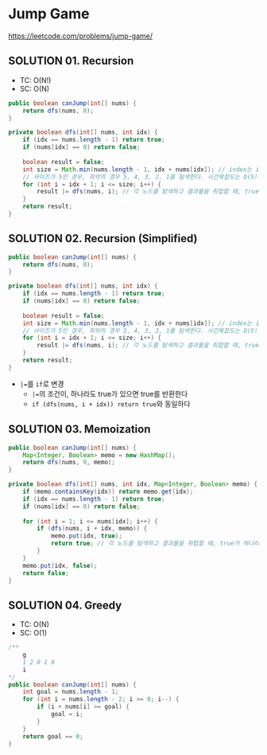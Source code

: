 # Jump Game

https://leetcode.com/problems/jump-game/

## SOLUTION 01. Recursion
- TC: O(N!)
- SC: O(N)
```java
public boolean canJump(int[] nums) {
    return dfs(nums, 0);
}

private boolean dfs(int[] nums, int idx) {
    if (idx == nums.length - 1) return true;
    if (nums[idx] == 0) return false;
        
    boolean result = false;
    int size = Math.min(nums.length - 1, idx + nums[idx]); // index는 input의 길이 이상 넘어가면 안된다
    // 사이즈가 5인 경우, 최악의 경우 5, 4, 3, 2, 1를 탐색한다. 시간복잡도는 O(5!)
    for (int i = idx + 1; i <= size; i++) {
        result |= dfs(nums, i); // 각 노드를 탐색하고 결과물을 취합할 때, true가 하나라도 있으면 반환한다
    }
    return result;
}
```

## SOLUTION 02. Recursion (Simplified)
```java
public boolean canJump(int[] nums) {
    return dfs(nums, 0);
}

private boolean dfs(int[] nums, int idx) {
    if (idx == nums.length - 1) return true;
    if (nums[idx] == 0) return false;
        
    boolean result = false;
    int size = Math.min(nums.length - 1, idx + nums[idx]); // index는 input의 길이 이상 넘어가면 안된다
    // 사이즈가 5인 경우, 최악의 경우 5, 4, 3, 2, 1를 탐색한다. 시간복잡도는 O(5!)
    for (int i = idx + 1; i <= size; i++) {
        result |= dfs(nums, i); // 각 노드를 탐색하고 결과물을 취합할 때, true가 하나라도 있으면 반환한다
    }
    return result;
}
```
- `|=`를 `if`로 변경
    - `|=`의 조건이, 하나라도 true가 있으면 true를 반환한다
    - `if (dfs(nums, i + idx)) return true`와 동일하다
    
## SOLUTION 03. Memoization
```java
public boolean canJump(int[] nums) {
    Map<Integer, Boolean> memo = new HashMap();
    return dfs(nums, 0, memo);
}

private boolean dfs(int[] nums, int idx, Map<Integer, Boolean> memo) {
    if (memo.containsKey(idx)) return memo.get(idx);
    if (idx == nums.length - 1) return true;
    if (nums[idx] == 0) return false;
        
    for (int i = 1; i <= nums[idx]; i++) {
        if (dfs(nums, i + idx, memo)) {
            memo.put(idx, true);
            return true; // 각 노드를 탐색하고 결과물을 취합할 때, true가 하나라도 있으면 반환한다
        }
    }
    memo.put(idx, false);
    return false;
}
```

## SOLUTION 04. Greedy
- TC: O(N)
- SC: O(1)
```java
/**
    g
    1 2 0 1 0
    i 
*/
public boolean canJump(int[] nums) {
    int goal = nums.length - 1;
    for (int i = nums.length - 2; i >= 0; i--) {
        if (i + nums[i] >= goal) {
            goal = i;
        }
    }
    return goal == 0;
}
```
